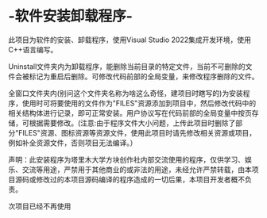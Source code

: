 # -软件安装卸载程序-
此项目为软件的安装、卸载程序，使用Visual Studio 2022集成开发环境，使用C++语言编写。

Uninstall文件夹内为卸载程序，能删除当前目录的特定文件，当前不可删除的文件会被标记为重启后删除。可修改代码前部的全局变量，来修改程序删除的文件。

全窗口文件夹内(别问这个文件夹名称为啥这么奇怪，建项目时瞎写的)为安装程序，使用时可将要使用的文件作为"FILES"资源添加到项目中，然后修改代码中的相关结构体进行记录，即可正常安装。用户协议写在代码前部的全局变量中按页存储，可根据需要修改。(注意:由于程序文件大小问题，上传此项目时删除了部分"FILES"资源、图标资源等资源文件，使用此项目时请先修改相关资源或项目，例如补全资源文件，否则项目无法编译。）

声明：此安装程序为塔里木大学方块创作社内部交流使用的程序，仅供学习、娱乐、交流等用途，严禁用于其他商业的或非法的用途，未经允许严禁转载，由本项目源码或修改过的本项目源码编译的程序造成的一切后果，本项目开发者概不负责。

次项目已经不再使用
